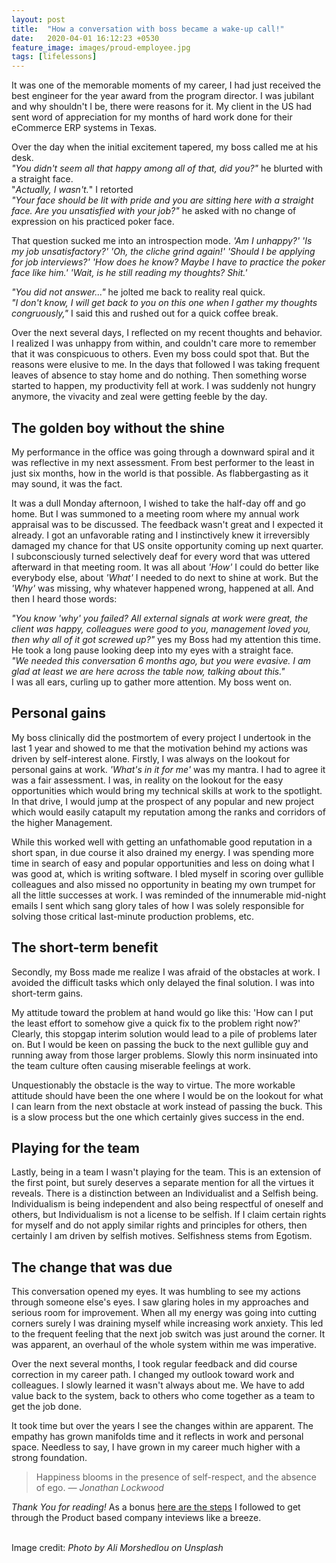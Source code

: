 ```yaml
---
layout: post
title:  "How a conversation with boss became a wake-up call!"
date:   2020-04-01 16:12:23 +0530
feature_image: images/proud-employee.jpg
tags: [lifelessons]
---
```


It was one of the memorable moments of my career, I had just received the best engineer for the year award from the program director. I was jubilant and why shouldn't I be, there were reasons for it. My client in the US had sent word of appreciation for my months of hard work done for their eCommerce ERP systems in Texas.

<!--more-->

Over the day when the initial excitement tapered, my boss called me at his desk.  
*"You didn't seem all that happy among all of that, did you?"* he blurted with a straight face.  
"_Actually, I wasn't._" I retorted  
*"Your face should be lit with pride and you are sitting here with a straight face. Are you unsatisfied with your job?"* he asked with no change of expression on his practiced poker face.

That question sucked me into an introspection mode. *'Am I unhappy?' 'Is my  job unsatisfactory?' 'Oh, the cliche grind again!' 'Should I be applying for job interviews?' 'How does he know? Maybe I have to practice the poker face like him.' 'Wait, is he still reading my thoughts? Shit.'*

*"You did not answer..."* he jolted me back to reality real quick.  
*"I don't know, I will get back to you on this one when I gather my thoughts congruously,"* I said this and rushed out for a quick coffee break.

Over the next several days, I reflected on my recent thoughts and behavior. I realized I was unhappy from within, and couldn't care more to remember that it was conspicuous to others. Even my boss could spot that. But the reasons were elusive to me. In the days that followed I was taking frequent leaves of absence to stay home and do nothing. Then something worse started to happen, my productivity fell at work. I was suddenly not hungry anymore, the vivacity and zeal were getting feeble by the day. 

## The golden boy without the shine
My performance in the office was going through a downward spiral and it was reflective in my next assessment. From best performer to the least in just six months, how in the world is that possible. As flabbergasting as it may sound, it was the fact.

It was a dull Monday afternoon, I wished to take the half-day off and go home. But I was summoned to a meeting room where my annual work appraisal was to be discussed. The feedback wasn't great and I expected it already. I got an unfavorable rating and I instinctively knew it irreversibly damaged my chance for that US onsite opportunity coming up next quarter. I subconsciously turned selectively deaf for every word that was uttered afterward in that meeting room. It was all about *'How'* I could do better like everybody else, about *'What'* I needed to do next to shine at work. But the *'Why'* was missing, why whatever happened wrong, happened at all. And then I heard those words:

*"You know 'why' you failed? All external signals at work were great, the client was happy, colleagues were good to you, management loved you, then why all of it got screwed up?"* yes my Boss had my attention this time. He took a long pause looking deep into my eyes with a straight face.  
*"We needed this conversation 6 months ago, but you were evasive. I am glad at least we are here across the table now, talking about this."*  
I was all ears, curling up to gather more attention. My boss went on.

## Personal gains
My boss clinically did the postmortem of every project I undertook in the last 1 year and showed to me that the motivation behind my actions was driven by self-interest alone. Firstly, I was always on the lookout for personal gains at work.  *'What's in it for me'* was my mantra. I had to agree it was a fair assessment. I was, in reality on the lookout for the easy opportunities which would bring my technical skills at work to the spotlight. In that drive, I would jump at the prospect of any popular and new project which would easily catapult my reputation among the ranks and corridors of the higher Management.

While this worked well with getting an unfathomable good reputation in a short span, in due course it also drained my energy. I was spending more time in search of easy and popular opportunities and less on doing what I was good at, which is writing software. I bled myself in scoring over gullible colleagues and also missed no opportunity in beating my own trumpet for all the little successes at work. I was reminded of the innumerable mid-night emails I sent which sang glory tales of how I was solely responsible for solving those critical last-minute production problems, etc.

## The short-term benefit
Secondly, my Boss made me realize I was afraid of the obstacles at work. I avoided the difficult tasks which only delayed the final solution. I was into short-term gains. 

My attitude toward the problem at hand would go like this: 'How can I put the least effort to somehow give a quick fix to the problem right now?' Clearly, this stopgap interim solution would lead to a pile of problems later on. But I would be keen on passing the buck to the next gullible guy and running away from those larger problems.
Slowly this norm insinuated into the team culture often causing miserable feelings at work.

Unquestionably the obstacle is the way to virtue. The more workable attitude should have been the one where I would be on the lookout for what I can learn from the next obstacle at work instead of passing the buck. This is a slow process but the one which certainly gives success in the end.

## Playing for the team
Lastly, being in a team I wasn't playing for the team. This is an extension of the first point, but surely deserves a separate mention for all the virtues it reveals. There is a distinction between an Individualist and a Selfish being. Individualism is being independent and also being respectful of oneself and others, but Individualism is not a license to be selfish. If I claim certain rights for myself and do not apply similar rights and principles for others, then certainly I am driven by selfish motives. Selfishness stems from Egotism.

## The change that was due
This conversation opened my eyes. It was humbling to see my actions through someone else's eyes. I saw glaring holes in my approaches and serious room for improvement. When all my energy was going into cutting corners surely I was draining myself while increasing work anxiety. This led to the frequent feeling that the next job switch was just around the corner.
It was apparent, an overhaul of the whole system within me was imperative.

Over the next several months, I took regular feedback and did course correction in my career path. I changed my outlook toward work and colleagues. I slowly learned it wasn't always about me. We have to add value back to the system, back to others who come together as a team to get the job done.

It took time but over the years I see the changes within are apparent. The empathy has grown manifolds time and it reflects in work and personal space. Needless to say, I have grown in my career much higher with a strong foundation.


>Happiness blooms in the presence of self-respect, and the absence of ego. 
<cite> ― Jonathan Lockwood</cite>

*Thank You for reading!* As a bonus [here are the steps](/how-to-study-for-software-engineering-interview) I followed to get through the Product based company inteviews like a breeze.

<br>
Image credit: <cite>Photo by Ali Morshedlou on Unsplash</cite>

